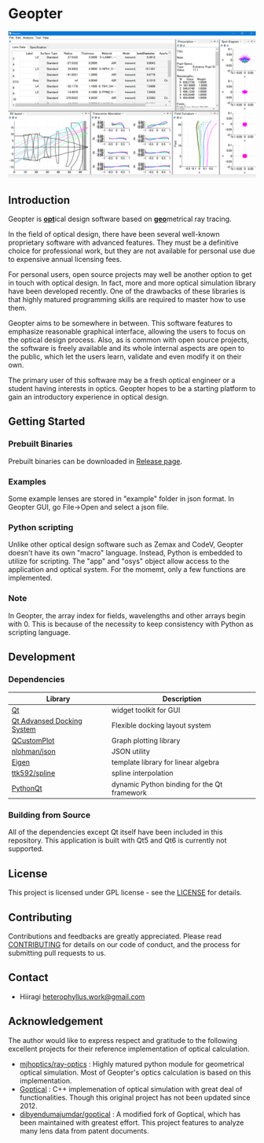 # Geopter

![demo](data/screenshots/Geopter_demo_windows.png)

## Introduction
Geopter is <u>**opt**</u>ical design software based on <u>**geo**</u>metrical ray tracing.

In the field of optical design, there have been several well-known proprietary software with advanced features. They must be a definitive choice for professional work, but they are not available for personal use due to expensive annual licensing fees.

For personal users, open source projects may well be another option to get in touch with optical design. In fact, more and more optical simulation library have been developed recently. One of the drawbacks of these libraries is that highly matured programming skills are required to master how to use them.

Geopter aims to be somewhere in between. This software features to emphasize reasonable graphical interface, allowing the users to focus on the optical design process. Also, as is common with open source projects, the software is freely available and its whole internal aspects are open to the public, which let the users learn, validate and even modify it on their own.

The primary user of this software may be a fresh optical engineer or a student having interests in optics.  Geopter hopes to be a starting platform to gain an introductory experience in optical design.


## Getting Started
### Prebuilt Binaries
Prebuilt binaries can be downloaded in [Release page](https://github.com/heterophyllus/Geopter/releases/latest).

### Examples
Some example lenses are stored in "example" folder in json format.  In Geopter GUI, go File->Open and select a json file.

### Python scripting
Unlike other optical design software such as Zemax and CodeV, Geopter doesn't have its own "macro" language.  Instead, Python is embedded to utilize for scripting. The "app" and "osys" object allow access to the application and optical system.
For the momemt, only a few functions are implemented.

### Note
In Geopter, the array index for fields, wavelengths and other arrays begin with 0. This is because of the necessity to keep consistency with Python as scripting language.


## Development
### Dependencies

|Library|Description|
|---|---|
|[Qt](https://www.qt.io)|widget toolkit for GUI|
|[Qt Advansed Docking System](https://github.com/githubuser0xFFFF/Qt-Advanced-Docking-System)|Flexible docking layout system|
|[QCustomPlot](https://www.qcustomplot.com)|Graph plotting library |
|[nlohman/json](https://github.com/nlohmann/json)|JSON utility|
|[Eigen](https://eigen.tuxfamily.org/index.php?title=Main_Page)|template library for linear algebra|
|[ttk592/spline](https://github.com/ttk592/spline)|spline interpolation|
|[PythonQt](https://mevislab.github.io/pythonqt/index.html)|dynamic Python binding for the Qt framework|


### Building from Source
All of the dependencies except Qt itself have been included in this repository.
This application is built with Qt5 and Qt6 is currently not supported.


## License
This project is licensed under GPL license - see the [LICENSE](LICENSE.md) for details.


## Contributing
Contributions and feedbacks are greatly appreciated.
Please read [CONTRIBUTING](CONTRIBUTING.md) for details on our code of conduct, and the process for submitting pull requests to us.


## Contact
- Hiiragi <heterophyllus.work@gmail.com>


## Acknowledgement
The author would like to express respect and gratitude to the following excellent projects for their reference implementation of optical calculation.

- [mjhoptics/ray-optics](https://github.com/mjhoptics/ray-optics) : Highly matured python module for geometrical optical simulation.  Most of Geopter's optics calculation is based on this implementation.
- [Goptical](https://www.gnu.org/software/goptical/) : C++ implemenation of optical simulation with great deal of functionalities. Though this original project has not been updated since 2012.
- [dibyendumajumdar/goptical](https://github.com/dibyendumajumdar/goptical) : A modified fork of Goptical, which has been maintained with greatest effort. This project features to analyze many lens data from patent documents.


